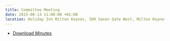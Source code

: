 ```yaml
---
title: Committee Meeting
date: 2015-06-13 11:00:00 +01:00
location: Holiday Inn Milton Keynes, 500 Saxon Gate West, Milton Keynes, MK9 2HQ
---
```


* [Download Minutes](/downloads/meetings/2015-06-13.pdf)